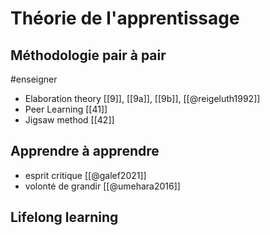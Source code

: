 # Théorie de l'apprentissage

## Méthodologie pair à pair
#enseigner 
- Elaboration theory [[9]], [[9a]], [[9b]], [[@reigeluth1992]]
- Peer Learning [[41]]
- Jigsaw method [[42]]

## Apprendre à apprendre
- esprit critique [[@galef2021]]
- volonté de grandir [[@umehara2016]]

## Lifelong learning